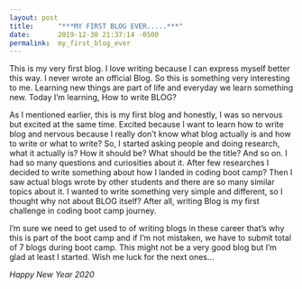 ```yaml
---
layout: post
title:      "***MY FIRST BLOG EVER.....***"
date:       2019-12-30 21:37:14 -0500
permalink:  my_first_blog_ever
---
```



This is my very first blog. I love writing because I can express myself better this way. I never wrote an official Blog. So this is something very interesting to me. Learning new things are part of life and everyday we learn something new. Today I’m learning, How to write BLOG? 

As I mentioned earlier, this is my first blog and honestly, I was so nervous but excited at the same time. Excited because I want to learn how to write blog and nervous because I really don’t know what blog actually is and how to write or what to write? So, I started asking people and doing research, what it actually is? How it should be? What should be the title?  And so on. I had so many questions and curiosities about it. After few researches I decided to write something about how I landed in coding boot camp? Then I saw actual blogs wrote by other students and there are so many similar topics about it. I wanted to write something very simple and different, so I thought why not about BLOG itself? After all, writing Blog is my first challenge in coding boot camp journey.
 
I’m sure we need to get used to of writing blogs in these career that’s why this is part of the boot camp and if I’m not mistaken, we have to submit total of 7 blogs during boot camp. This might not be a very good blog but I’m glad at least I started. Wish me luck for the next ones… 
	
*Happy New Year 2020*

